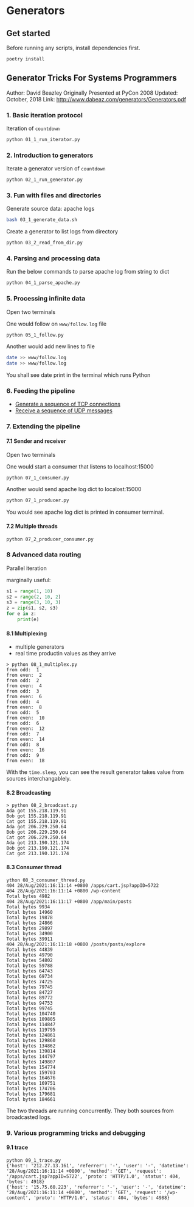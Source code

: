 # Generators

## Get started

Before running any scripts, install dependencies first.

```bash
poetry install
```

## Generator Tricks For Systems Programmers

Author: David Beazley
Originally Presented at PyCon 2008
Updated: October, 2018
Link: http://www.dabeaz.com/generators/Generators.pdf

### 1. Basic iteration protocol

Iteration of `countdown`

```bash
python 01_1_run_iterator.py
```

### 2. Introduction to generators

Iterate a generator version of `countdown`

```bash
python 02_1_run_generator.py
```

### 3. Fun with files and directories

Generate source data: apache logs

```bash
bash 03_1_generate_data.sh
```

Create a generator to list logs from directory

```bash
python 03_2_read_from_dir.py
```

### 4. Parsing and processing data

Run the below commands to parse apache log from string to dict

```bash
python 04_1_parse_apache.py
```

### 5. Processing infinite data

Open two terminals

One would follow on `www/follow.log` file

```bash
python 05_1_follow.py
```

Another would add new lines to file

```bash
date >> www/follow.log
date >> www/follow.log
```

You shall see date print in the terminal which runs Python

### 6. Feeding the pipeline

- [Generate a sequence of TCP connections](./genreceive.py)
- [Receive a sequence of UDP messages](./genmessages.py)

### 7. Extending the pipeline

#### 7.1 Sender and receiver

Open two terminals

One would start a consumer that listens to localhost:15000

```bash
python 07_1_consumer.py
```

Another would send apache log dict to localost:15000

```bash
python 07_1_producer.py
```

You would see apache log dict is printed in consumer terminal.

#### 7.2 Multiple threads

```bash
python 07_2_producer_consumer.py
```

### 8 Advanced data routing

Parallel iteration

marginally useful:

```python
s1 = range(1, 10)
s2 = range(2, 10, 2)
s3 = range(3, 10, 3)
z = zip(s1, s2, s3)
for e in z:
    print(e)
```

#### 8.1 Multiplexing

- multiple generators
- real time productin values as they arrive

```shell
> python 08_1_multiplex.py
from odd:  1
from even:  2
from odd:  2
from even:  4
from odd:  3
from even:  6
from odd:  4
from even:  8
from odd:  5
from even:  10
from odd:  6
from even:  12
from odd:  7
from even:  14
from odd:  8
from even:  16
from odd:  9
from even:  18
```

With the `time.sleep`, you can see the result generator takes value from sources interchangablely.

#### 8.2 Broadcasting

```shell
> python 08_2_broadcast.py
Ada got 155.218.119.91
Bob got 155.218.119.91
Cat got 155.218.119.91
Ada got 206.229.250.64
Bob got 206.229.250.64
Cat got 206.229.250.64
Ada got 213.190.121.174
Bob got 213.190.121.174
Cat got 213.190.121.174
```

#### 8.3 Consumer thread

```shell
ython 08_3_consumer_thread.py
404 28/Aug/2021:16:11:14 +0800 /apps/cart.jsp?appID=5722
404 28/Aug/2021:16:11:14 +0800 /wp-content
Total bytes 4982
404 28/Aug/2021:16:11:17 +0800 /app/main/posts
Total bytes 9934
Total bytes 14960
Total bytes 19878
Total bytes 24866
Total bytes 29897
Total bytes 34900
Total bytes 39911
404 28/Aug/2021:16:11:18 +0800 /posts/posts/explore
Total bytes 44839
Total bytes 49790
Total bytes 54802
Total bytes 59788
Total bytes 64743
Total bytes 69734
Total bytes 74725
Total bytes 79745
Total bytes 84727
Total bytes 89772
Total bytes 94753
Total bytes 99745
Total bytes 104740
Total bytes 109805
Total bytes 114847
Total bytes 119795
Total bytes 124861
Total bytes 129860
Total bytes 134862
Total bytes 139814
Total bytes 144797
Total bytes 149807
Total bytes 154774
Total bytes 159703
Total bytes 164676
Total bytes 169751
Total bytes 174706
Total bytes 179681
Total bytes 184661
```

The two threads are running concurrently. They both sources from broadcasted logs.

### 9. Various programming tricks and debugging

#### 9.1 trace

```shell
python 09_1_trace.py
{'host': '212.27.13.161', 'referrer': '-', 'user': '-', 'datetime': '28/Aug/2021:16:11:14 +0800', 'method': 'GET', 'request': '/apps/cart.jsp?appID=5722', 'proto': 'HTTP/1.0', 'status': 404, 'bytes': 4918}
{'host': '15.75.60.223', 'referrer': '-', 'user': '-', 'datetime': '28/Aug/2021:16:11:14 +0800', 'method': 'GET', 'request': '/wp-content', 'proto': 'HTTP/1.0', 'status': 404, 'bytes': 4988}
```
